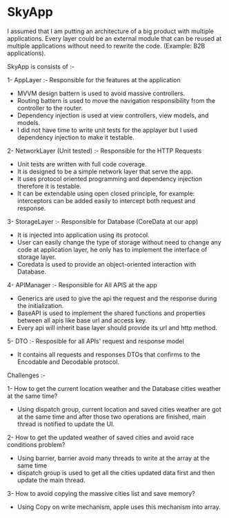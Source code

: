 # SkyApp



 I assumed that I am putting an architecture of a big product with multiple applications. 
Every layer could be an external module that can be reused at multiple applications without need to rewrite the code. (Example: B2B applications).

SkyApp is consists of :-

1-	AppLayer :- Responsible for the features at the application
-	MVVM design battern is used to avoid massive controllers.
-	Routing battern is used to move the navigation responsibility from the controller to the router.
-	Dependency injection is used at view controllers, view models, and models.
-	I did not have time to write unit tests for the applayer but I used dependency injection to make it testable.


2-	NetworkLayer (Unit tested) :- Responsible for the HTTP Requests
- Unit tests are written with full code coverage.                                                                      
-	It is designed to be a simple network layer that serve the app.
-	It uses protocol oriented programming and dependency injection therefore it is testable.
-	It can be extendable using open closed principle, for example: interceptors can be added easily to intercept both request and response.


3-	StorageLayer :- Responsible for Database (CoreData at our app)
- It is injected into application using its protocol.
-	User can easily change the type of storage without need to change any code at application layer, he only has to implement    the interface of storage layer.
- Coredata is used to provide an object-oriented interaction with Database.


4-	APIManager :- Responsible for All APIS at the app
-	Generics are used to give the api the request and the response during the initialization.
-	BaseAPI is used to implement the shared functions and properties between all apis like base url and access key.
-	Every api will inherit base layer should provide its url and http method.


5-	DTO :- Resposible for all APIs' request and response model
-	 It contains all requests and responses DTOs that confirms to the Encodable and Decodable protocol.


Challenges :-

1-	How to get the current location weather and the Database cities weather at the same time?
-	Using dispatch group, current location and saved cities weather are got at the same time and after those two operations are  finished, main thread is notified to update the UI.

2-	How to get the updated weather of saved cities and avoid race conditions problem?
-	Using barrier, barrier avoid many threads to write at the array at the same time
-	dispatch group is used to get all the cities updated data first and then update the main thread.

3-	How to avoid copying the massive cities list and save memory? 
-	Using Copy on write mechanism, apple uses this mechanism into array. 
 



